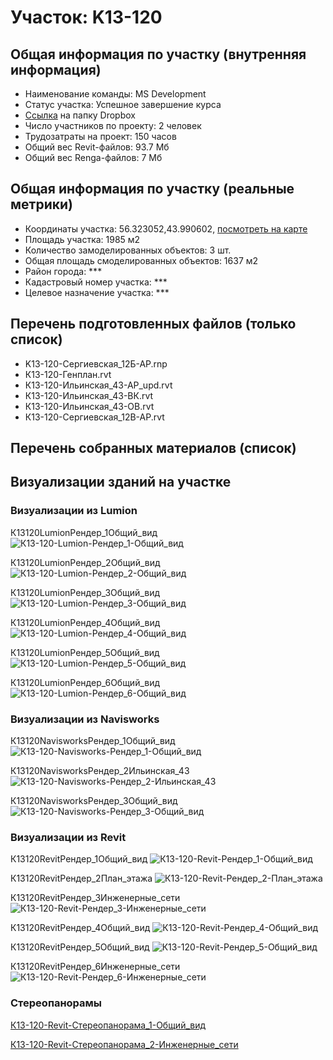 # Участок: K13-120
## Общая информация по участку (внутренняя информация)
+ Наименование команды: MS Development
+ Статус участка: Успешное завершение курса
+ [Ссылка](https://www.dropbox.com/sh/wvvgv1nw1iqred9/AACMkKZQ4Az1H4gqx6_qPDlGa/K13_120?dl=0) на папку Dropbox
+ Число участников по проекту: 2 человек
+ Трудозатраты на проект: 150 часов
+ Общий вес Revit-файлов: 93.7 Мб
+ Общий вес Renga-файлов: 7 Мб
## Общая информация по участку (реальные метрики)
+ Координаты участка: 56.323052,43.990602, [посмотреть на карте](yandex.ru/maps/47/nizhny-novgorod/?ll=56.323052%2C43.990602&z=19)
+ Площадь участка: 1985 м2
+ Количество замоделированных объектов: 3 шт.
+ Общая площадь смоделированных объектов: 1637 м2
+ Район города: *** 
+ Кадастровый номер участка: *** 
+ Целевое назначение участка: *** 
## Перечень подготовленных файлов (только список)
+ K13-120-Сергиевская_12Б-АР.rnp
+ К13-120-Генплан.rvt
+ К13-120-Ильинская_43-АР_upd.rvt
+ К13-120-Ильинская_43-ВК.rvt
+ К13-120-Ильинская_43-ОВ.rvt
+ К13-120-Сергиевская_12В-АР.rvt
## Перечень собранных материалов (список)
## Визуализации зданий на участке
### Визуализации из Lumion
К13120LumionРендер_1Общий_вид
![К13-120-Lumion-Рендер_1-Общий_вид](/Images/K13_120/К13-120-Lumion-Рендер_1-Общий_вид_Compressed.jpg)

К13120LumionРендер_2Общий_вид
![К13-120-Lumion-Рендер_2-Общий_вид](/Images/K13_120/К13-120-Lumion-Рендер_2-Общий_вид_Compressed.jpg)

К13120LumionРендер_3Общий_вид
![К13-120-Lumion-Рендер_3-Общий_вид](/Images/K13_120/К13-120-Lumion-Рендер_3-Общий_вид_Compressed.jpg)

К13120LumionРендер_4Общий_вид
![К13-120-Lumion-Рендер_4-Общий_вид](/Images/K13_120/К13-120-Lumion-Рендер_4-Общий_вид_Compressed.jpg)

К13120LumionРендер_5Общий_вид
![К13-120-Lumion-Рендер_5-Общий_вид](/Images/K13_120/К13-120-Lumion-Рендер_5-Общий_вид_Compressed.jpg)

К13120LumionРендер_6Общий_вид
![К13-120-Lumion-Рендер_6-Общий_вид](/Images/K13_120/К13-120-Lumion-Рендер_6-Общий_вид_Compressed.jpg)

### Визуализации из Navisworks
К13120NavisworksРендер_1Общий_вид
![К13-120-Navisworks-Рендер_1-Общий_вид](/Images/K13_120/К13-120-Navisworks-Рендер_1-Общий_вид_Compressed.jpg)

К13120NavisworksРендер_2Ильинская_43
![К13-120-Navisworks-Рендер_2-Ильинская_43](/Images/K13_120/К13-120-Navisworks-Рендер_2-Ильинская_43_Compressed.jpg)

К13120NavisworksРендер_3Общий_вид
![К13-120-Navisworks-Рендер_3-Общий_вид](/Images/K13_120/К13-120-Navisworks-Рендер_3-Общий_вид_Compressed.jpg)

### Визуализации из Revit
К13120RevitРендер_1Общий_вид
![К13-120-Revit-Рендер_1-Общий_вид](/Images/K13_120/К13-120-Revit-Рендер_1-Общий_вид_Compressed.jpg)

К13120RevitРендер_2План_этажа
![К13-120-Revit-Рендер_2-План_этажа](/Images/K13_120/К13-120-Revit-Рендер_2-План_этажа_Compressed.jpg)

К13120RevitРендер_3Инженерные_сети
![К13-120-Revit-Рендер_3-Инженерные_сети](/Images/K13_120/К13-120-Revit-Рендер_3-Инженерные_сети_Compressed.jpg)

К13120RevitРендер_4Общий_вид
![К13-120-Revit-Рендер_4-Общий_вид](/Images/K13_120/К13-120-Revit-Рендер_4-Общий_вид_Compressed.jpg)

К13120RevitРендер_5Общий_вид
![К13-120-Revit-Рендер_5-Общий_вид](/Images/K13_120/К13-120-Revit-Рендер_5-Общий_вид_Compressed.jpg)

К13120RevitРендер_6Инженерные_сети
![К13-120-Revit-Рендер_6-Инженерные_сети](/Images/K13_120/К13-120-Revit-Рендер_6-Инженерные_сети_Compressed.jpg)

### Стереопанорамы
[К13-120-Revit-Стереопанорама_1-Общий_вид](https://pano.autodesk.com/pano.html?url=jpgs/ec8ba059-39e5-4f2b-b088-6cba4643d305&version=2)

[К13-120-Revit-Стереопанорама_2-Инженерные_сети](https://pano.autodesk.com/pano.html?url=jpgs/5790b125-99ad-47d8-afe5-c2a379ed00f4&version=2)

